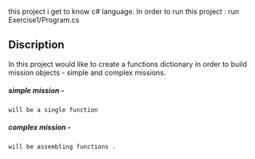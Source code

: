 this project i get to know c# language. 
In order to run this project : run Exercise1/Program.cs

## Discription 
In this project would like to create a functions dictionary in order to build mission objects - simple and complex missions. 
##### simple mission - 
    will be a single function
##### complex mission - 
    will be assembling functions .

